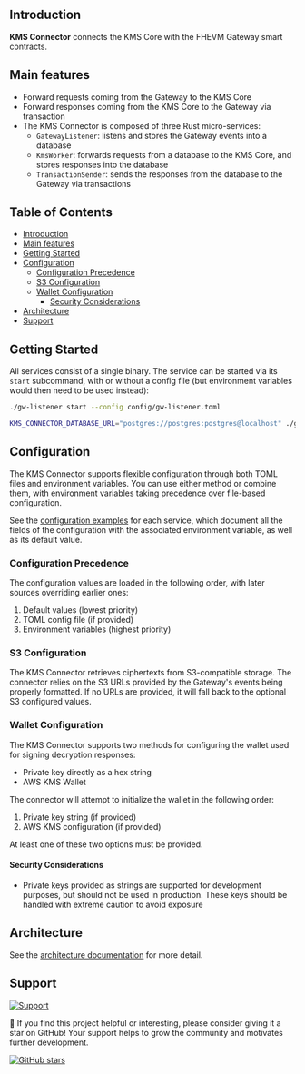 ## Introduction

**KMS Connector** connects the KMS Core with the FHEVM Gateway smart contracts.

## Main features

- Forward requests coming from the Gateway to the KMS Core
- Forward responses coming from the KMS Core to the Gateway via transaction
- The KMS Connector is composed of three Rust micro-services:
  - `GatewayListener`: listens and stores the Gateway events into a database
  - `KmsWorker`: forwards requests from a database to the KMS Core, and stores responses into the database
  - `TransactionSender`: sends the responses from the database to the Gateway via transactions

## Table of Contents
- [Introduction](#introduction)
- [Main features](#main-features)
- [Getting Started](#getting-started)
- [Configuration](#configuration)
  - [Configuration Precedence](#configuration-precedence)
  - [S3 Configuration](#s3-configuration)
  - [Wallet Configuration](#wallet-configuration)
    - [Security Considerations](#security-considerations)
- [Architecture](#architecture)
- [Support](#support)

## Getting Started

All services consist of a single binary. The service can be started via its `start` subcommand, with or without a config file (but environment variables would then need to be used instead):

```bash
./gw-listener start --config config/gw-listener.toml

KMS_CONNECTOR_DATABASE_URL="postgres://postgres:postgres@localhost" ./gw-listener start
```

## Configuration

The KMS Connector supports flexible configuration through both TOML files and environment variables. You can use either method or combine them, with environment variables taking precedence over file-based configuration.

See the [configuration examples](./config) for each service, which document all the fields of the configuration with the associated environment variable, as well as its default value.

### Configuration Precedence

The configuration values are loaded in the following order, with later sources overriding earlier ones:

1. Default values (lowest priority)
2. TOML config file (if provided)
3. Environment variables (highest priority)

### S3 Configuration

The KMS Connector retrieves ciphertexts from S3-compatible storage. The connector relies on the S3 URLs provided by the Gateway's events being properly formatted. If no URLs are provided, it will fall back to the optional S3 configured values.

### Wallet Configuration

The KMS Connector supports two methods for configuring the wallet used for signing decryption responses:
- Private key directly as a hex string
- AWS KMS Wallet

The connector will attempt to initialize the wallet in the following order:

1. Private key string (if provided)
2. AWS KMS configuration (if provided)

At least one of these two options must be provided.

#### Security Considerations

- Private keys provided as strings are supported for development purposes, but should not be used in production. These keys should be handled with extreme caution to avoid exposure

## Architecture

See the [architecture documentation](./docs/architecture.md) for more detail.

## Support

<a target="_blank" href="https://community.zama.ai">
<picture>
  <source media="(prefers-color-scheme: dark)" srcset="../docs/.gitbook/assets/support-banner-dark.png">
  <source media="(prefers-color-scheme: light)" srcset="../docs/.gitbook/assets/support-banner-light.png">
  <img alt="Support">
</picture>
</a>

🌟 If you find this project helpful or interesting, please consider giving it a star on GitHub! Your support helps to grow the community and motivates further development.

[![GitHub stars](https://img.shields.io/github/stars/zama-ai/fhevm?style=social)](https://github.com/zama-ai/fhevm/)
